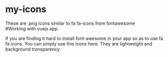 # my-icons
These are .png icons similar to fa fa-icons from fontawesome  
#Working with vuejs app.

If you are finding it hard to install font-awesome in your app so as to use fa fa icons. You can simply use this icons here. They are lightweight and background transparency. 
